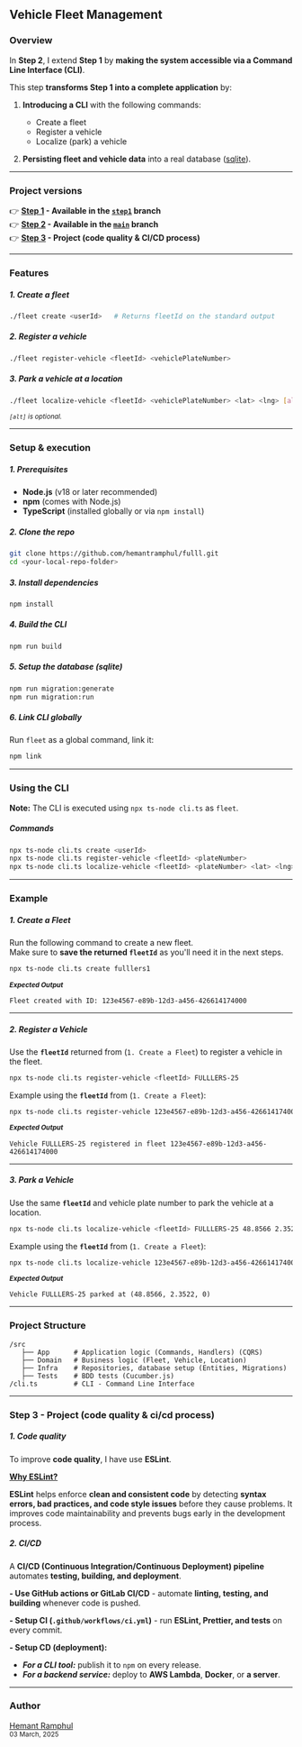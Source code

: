## Vehicle Fleet Management

### Overview

In **Step 2**, I extend **Step 1** by **making the system accessible via a Command Line Interface (CLI)**.

This step **transforms Step 1 into a complete application** by:

1. **Introducing a CLI** with the following commands:

   - Create a fleet
   - Register a vehicle
   - Localize (park) a vehicle

2. **Persisting fleet and vehicle data** into a real database ([sqlite](https://www.sqlite.org/about.html)).

---

### Project versions

👉 **[Step 1](https://github.com/hemantramphul/fulll/tree/step1) - Available in the [`step1`](https://github.com/hemantramphul/fulll/tree/step1) branch**  
👉 **[Step 2](https://github.com/hemantramphul/fulll) - Available in the [`main`](https://github.com/hemantramphul/fulll) branch**  
👉 **[Step 3](#step-3---project-code-quality--cicd-process) - Project (code quality & CI/CD process)**

---

### Features

##### 1. Create a fleet

```sh
./fleet create <userId>   # Returns fleetId on the standard output
```

##### 2. Register a vehicle

```sh
./fleet register-vehicle <fleetId> <vehiclePlateNumber>
```

##### 3. Park a vehicle at a location

```sh
./fleet localize-vehicle <fleetId> <vehiclePlateNumber> <lat> <lng> [alt]
```

_<sup>`[alt]` is optional.</sup>_

---

### Setup & execution

##### 1. Prerequisites

- **Node.js** (v18 or later recommended)
- **npm** (comes with Node.js)
- **TypeScript** (installed globally or via `npm install`)

##### 2. Clone the repo

```sh
git clone https://github.com/hemantramphul/fulll.git
cd <your-local-repo-folder>
```

##### 3. Install dependencies

```sh
npm install
```

##### 4. Build the CLI

```sh
npm run build
```

##### 5. Setup the database (sqlite)

```sh
npm run migration:generate
npm run migration:run
```

##### 6. Link CLI globally

Run `fleet` as a global command, link it:

```sh
npm link
```

---

### Using the CLI

**Note:** The CLI is executed using `npx ts-node cli.ts` as `fleet`.

##### Commands

```sh
npx ts-node cli.ts create <userId>
npx ts-node cli.ts register-vehicle <fleetId> <plateNumber>
npx ts-node cli.ts localize-vehicle <fleetId> <plateNumber> <lat> <lng> [alt]
```

---

### Example

##### 1. Create a Fleet

Run the following command to create a new fleet.  
Make sure to **save the returned `fleetId`** as you'll need it in the next steps.

```sh
npx ts-node cli.ts create fulllers1
```

_<sup>**Expected Output**</sup>_

```
Fleet created with ID: 123e4567-e89b-12d3-a456-426614174000
```

---

##### 2. Register a Vehicle

Use the **`fleetId`** returned from (`1. Create a Fleet`) to register a vehicle in the fleet.

```sh
npx ts-node cli.ts register-vehicle <fleetId> FULLLERS-25
```

Example using the **`fleetId`** from (`1. Create a Fleet`):

```sh
npx ts-node cli.ts register-vehicle 123e4567-e89b-12d3-a456-426614174000 FULLLERS-25
```

_<sup>**Expected Output**</sup>_

```
Vehicle FULLLERS-25 registered in fleet 123e4567-e89b-12d3-a456-426614174000
```

---

##### 3. Park a Vehicle

Use the same **`fleetId`** and vehicle plate number to park the vehicle at a location.

```sh
npx ts-node cli.ts localize-vehicle <fleetId> FULLLERS-25 48.8566 2.3522

```

Example using the **`fleetId`** from (`1. Create a Fleet`):

```sh
npx ts-node cli.ts localize-vehicle 123e4567-e89b-12d3-a456-426614174000 FULLLERS-25 48.8566 2.3522
```

_<sup>**Expected Output**</sup>_

```
Vehicle FULLLERS-25 parked at (48.8566, 2.3522, 0)
```

---

### Project Structure

```
/src
   ├── App      # Application logic (Commands, Handlers) (CQRS)
   ├── Domain   # Business logic (Fleet, Vehicle, Location)
   ├── Infra    # Repositories, database setup (Entities, Migrations)
   ├── Tests    # BDD tests (Cucumber.js)
/cli.ts         # CLI - Command Line Interface
```

---

### Step 3 - Project (code quality & ci/cd process)

##### 1. Code quality

To improve **code quality**, I have use **ESLint**.

**<ins>Why ESLint?</ins>**

**ESLint** helps enforce **clean and consistent code** by detecting **syntax errors, bad practices, and code style issues** before they cause problems. It improves code maintainability and prevents bugs early in the development process.

##### 2. CI/CD

A **CI/CD (Continuous Integration/Continuous Deployment) pipeline** automates **testing, building, and deployment**.

**- Use GitHub actions or GitLab CI/CD** - automate **linting, testing, and building** whenever code is pushed.

**- Setup CI (`.github/workflows/ci.yml`)** - run **ESLint, Prettier, and tests** on every commit.

**- Setup CD (deployment):**

- _**For a CLI tool:**_ publish it to `npm` on every release.
- _**For a backend service:**_ deploy to **AWS Lambda**, **Docker**, or **a server**.

---

### Author

[Hemant Ramphul](https://www.linkedin.com/in/hemantramphul/)<br/>
<sup>03 March, 2025</sup>
